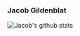 ### Jacob Gildenblat

![Jacob's github stats](https://github-readme-stats.vercel.app/api?username=jacobgil&count_private=true&show_icons=true&include_all_commits=true&show_owner=false&hide=contribs,prs,issues&theme=vue-dark&hide_rank=true)
